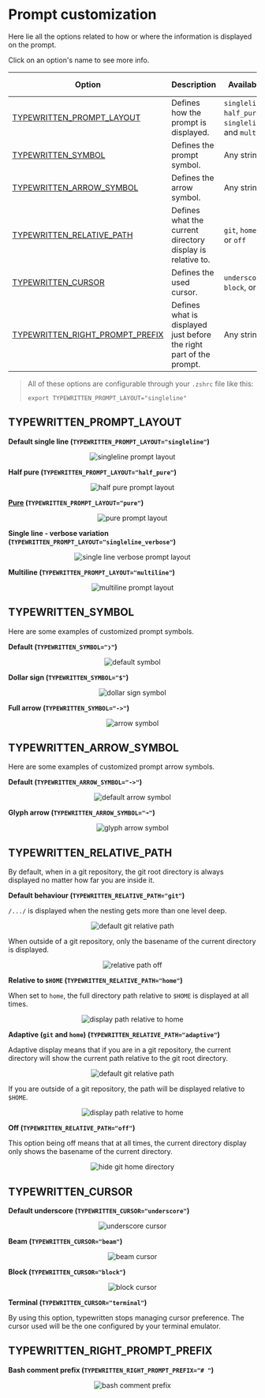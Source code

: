 # Prompt customization

Here lie all the options related to how or where the information is displayed on the prompt.

Click on an option's name to see more info.

| Option                                                              | Description                                                         | Available options                                                         | Default value |
| ------------------------------------------------------------------- | ------------------------------------------------------------------- | ------------------------------------------------------------------------- | ------------- |
| [TYPEWRITTEN_PROMPT_LAYOUT](#typewritten_prompt_layout)             | Defines how the prompt is displayed.                                | `singleline`, `half_pure` , `pure`, `singleline_verbose`, and `multiline` | `singleline`  |
| [TYPEWRITTEN_SYMBOL](#typewritten_symbol)                           | Defines the prompt symbol.                                          | Any string value                                                          | `❯`           |
| [TYPEWRITTEN_ARROW_SYMBOL](#typewritten_arrow_symbol)               | Defines the arrow symbol.                                           | Any string value                                                          | `->`          |
| [TYPEWRITTEN_RELATIVE_PATH](#typewritten_relative_path)             | Defines what the current directory display is relative to.          | `git`, `home`, `adaptive`, or `off`                                       | `git`         |
| [TYPEWRITTEN_CURSOR](#typewritten_cursor)                           | Defines the used cursor.                                            | `underscore`, `beam`, `block`, or `terminal`                              | `underscore`  |
| [TYPEWRITTEN_RIGHT_PROMPT_PREFIX](#typewritten_right_prompt_prefix) | Defines what is displayed just before the right part of the prompt. | Any string                                                                |               |

> All of these options are configurable through your `.zshrc` file like this:
>
> ```shell
> export TYPEWRITTEN_PROMPT_LAYOUT="singleline"
> ```

## TYPEWRITTEN_PROMPT_LAYOUT

**Default single line (`TYPEWRITTEN_PROMPT_LAYOUT="singleline"`)**

<p align="center">
  <img src="_media/layouts/singleline.png" alt="singleline prompt layout" />
</p>

**Half pure (`TYPEWRITTEN_PROMPT_LAYOUT="half_pure"`)**

<p align="center">
  <img src="_media/layouts/half_pure.png" alt="half pure prompt layout" />
</p>

**[Pure](https://github.com/sindresorhus/pure) (`TYPEWRITTEN_PROMPT_LAYOUT="pure"`)**

<p align="center">
  <img src="_media/layouts/pure.png" alt="pure prompt layout" />
</p>

**Single line - verbose variation (`TYPEWRITTEN_PROMPT_LAYOUT="singleline_verbose"`)**

<p align="center">
  <img src="_media/layouts/singleline_verbose.png" alt="single line verbose prompt layout" />
</p>

**Multiline (`TYPEWRITTEN_PROMPT_LAYOUT="multiline"`)**

<p align="center">
  <img src="_media/layouts/multiline.png" alt="multiline prompt layout" />
</p>

## TYPEWRITTEN_SYMBOL

Here are some examples of customized prompt symbols.

**Default (`TYPEWRITTEN_SYMBOL="❯"`)**

<p align="center">
  <img src="_media/symbols/default.png" alt="default symbol" />
</p>

**Dollar sign (`TYPEWRITTEN_SYMBOL="$"`)**

<p align="center">
  <img src="_media/symbols/dollar_sign.png" alt="dollar sign symbol" />
</p>

**Full arrow (`TYPEWRITTEN_SYMBOL="->"`)**

<p align="center">
  <img src="_media/symbols/arrow.png" alt="arrow symbol" />
</p>

## TYPEWRITTEN_ARROW_SYMBOL

Here are some examples of customized prompt arrow symbols.

**Default (`TYPEWRITTEN_ARROW_SYMBOL="->"`)**

<p align="center">
  <img src="_media/arrow_symbols/default.png" alt="default arrow symbol" />
</p>

**Glyph arrow (`TYPEWRITTEN_ARROW_SYMBOL="➜"`)**

<p align="center">
  <img src="_media/arrow_symbols/glyph_arrow.png" alt="glyph arrow symbol" />
</p>

## TYPEWRITTEN_RELATIVE_PATH

By default, when in a git repository, the git root directory is always displayed no matter how far you are inside it.

**Default behaviour (`TYPEWRITTEN_RELATIVE_PATH="git"`)**

`/.../` is displayed when the nesting gets more than one level deep.

<p align="center">
  <img src="_media/git_relative_path/git_relative_path.png" alt="default git relative path" />
</p>

When outside of a git repository, only the basename of the current directory is displayed.

<p align="center">
 <img src="_media/relative_path_off.png" alt="relative path off" />
</p>

**Relative to `$HOME` (`TYPEWRITTEN_RELATIVE_PATH="home"`)**

When set to `home`, the full directory path relative to `$HOME` is displayed at all times.

<p align="center">
  <img src="_media/home_relative_path.png" alt="display path relative to home" />
</p>

**Adaptive (`git` and `home`) (`TYPEWRITTEN_RELATIVE_PATH="adaptive"`)**

Adaptive display means that if you are in a git repository, the current directory will show the current path relative to the git root directory.

<p align="center">
  <img src="_media/git_relative_path/git_relative_path.png" alt="default git relative path" />
</p>

If you are outside of a git repository, the path will be displayed relative to `$HOME`.

<p align="center">
  <img src="_media/adaptive_home_relative_path.png" alt="display path relative to home" />
</p>

**Off (`TYPEWRITTEN_RELATIVE_PATH="off"`)**

This option being off means that at all times, the current directory display only shows the basename of the current directory.

<p align="center">
  <img src="_media/git_relative_path/git_no_relative_path.png" alt="hide git home directory" />
</p>

## TYPEWRITTEN_CURSOR

**Default underscore (`TYPEWRITTEN_CURSOR="underscore"`)**

<p align="center">
  <img src="_media/cursors/underscore.png" alt="underscore cursor" />
</p>

**Beam (`TYPEWRITTEN_CURSOR="beam"`)**

<p align="center">
  <img src="_media/cursors/beam.png" alt="beam cursor" />
</p>

**Block (`TYPEWRITTEN_CURSOR="block"`)**

<p align="center">
  <img src="_media/cursors/block.png" alt="block cursor" />
</p>

**Terminal (`TYPEWRITTEN_CURSOR="terminal"`)**

By using this option, typewritten stops managing cursor preference. The cursor used will be the one configured by your terminal emulator.

## TYPEWRITTEN_RIGHT_PROMPT_PREFIX

**Bash comment prefix (`TYPEWRITTEN_RIGHT_PROMPT_PREFIX="# "`)**

<p align="center">
  <img src="_media/right_prompt_prefix.png" alt="bash comment prefix" />
</p>
